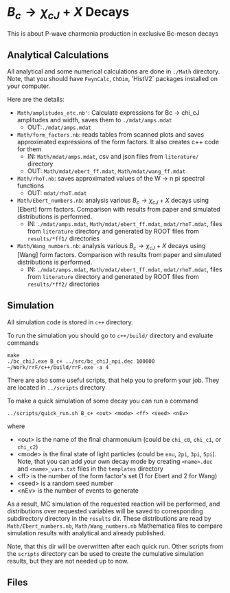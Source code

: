 # $B_c \to \chi_{cJ} + X$ Decays

This is about P-wave charmonia production in exclusive Bc-meson decays


## Analytical Calculations

All analytical and some numerical calculations are done in `./Math` directory. Note, that you should have `FeynCalc`, `ChDim`, 'HistV2` packages installed on your computer.

Here are the details:

* `Math/amplitudes_etc.nb'`: Calculate expressions for Bc -> chi_cJ amplitudes and width, saves them to `./mdat/amps.mdat`
    * OUT:`./mdat/amps.mdat`
* `Math/form_factors.nb`: reads tables from scanned plots and saves approximated expressions of the form factors. It also creates c++ code for them
    * IN: `Math/mdat/amps.mdat`, csv and json files from `literature/` directory
    * OUT: `Math/mdat/ebert_ff.mdat`, `Math/mdat/wang_ff.mdat`
* `Math/rhoT.nb`: saves approximated values of the W -> n pi spectral functions
    * OUT: `mdat/rhoT.mdat`
* `Math/Ebert_numbers.nb`: analysis various $B_c \to \chi_{cJ}+X$ decays using [Ebert] form factors. Comparison with results from paper and simulated distributions is performed.
    * IN: `./mdat/amps.mdat`, `Math/mdat/ebert_ff.mdat`, `mdat/rhoT.mdat`, files from `literature` directory and generated by ROOT files from `results/*ff1/` directories
* `Math/Wang_numbers.nb`: analysis various $B_c \to \chi_{cJ}+X$ decays using [Wang] form factors. Comparison with results from paper and simulated distributions is performed.
    * IN: `./mdat/amps.mdat`, `Math/mdat/ebert_ff.mdat`, `mdat/rhoT.mdat`, files from `literature` directory and generated by ROOT files from `results/*ff2/` directories

## Simulation

All simulation code is stored in `c++` directory.

To run the simulation you should go to `c++/build/` directory and evaluate commands 

    make
    ./bc_chiJ.exe B_c+ ../src/bc_chiJ_npi.dec 100000
    ~/Work/rrF/c++/build/rrF.exe -a 4

There are also some useful scripts, that help you to preform your job. They are located in `../scripts` directory

To make a quick simulation of some decay you can run a command

    ../scripts/quick_run.sh B_c+ <out> <mode> <ff> <seed> <nEv>

where

* \<out\> is the name of the final charmonuium (could be `chi_c0`, `chi_c1`, or `chi_c2`)
* \<mode\> is the final state of light particles (could be `enu`, `2pi`, `3pi`, `5pi`). Note, that you can add your own decay mode by creating `<name>.dec` and `<name>_vars.txt` files in the `templates` directory
* \<ff\> is the number of the form factor's set (1 for Ebert and 2 for Wang)
* \<seed\> is a random seed number
* \<nEv\> is the number of events to generate

As a result, MC simulation of the requested reaction will be performed, and distributions over requested variables will be saved to corresponding subdirectory directory in the `results` dir. These distributions are read by `Math/Ebert_numbers.nb`, `Math/Wang_numbers.nb` Mathematica files to compare simulation results with analytical and already published.

Note, that this dir will be overwritten after each quick run. Other scripts from the `scripts` directory can be used to create the cumulative simulation results, but they are not needed up to now.



## Files

